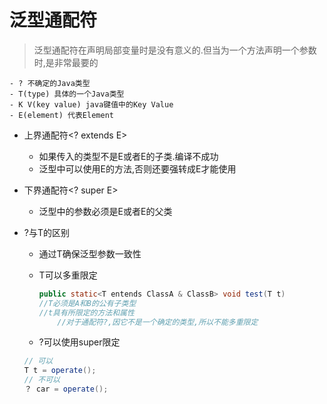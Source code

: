 # 泛型通配符

> 泛型通配符在声明局部变量时是没有意义的.但当为一个方法声明一个参数时,是非常最要的

```properties
- ? 不确定的Java类型
- T(type) 具体的一个Java类型
- K V(key value) java键值中的Key Value
- E(element) 代表Element
```

* 上界通配符<? extends E>

  * 如果传入的类型不是E或者E的子类.编译不成功
  * 泛型中可以使用E的方法,否则还要强转成E才能使用

* 下界通配符<? super E>

  * 泛型中的参数必须是E或者E的父类

* ?与T的区别

  * 通过T确保泛型参数一致性

  * T可以多重限定

    ```java
    public static<T entends ClassA & ClassB> void test(T t)
    //T必须是A和B的公有子类型
    //t具有所限定的方法和属性
        //对于通配符?,因它不是一个确定的类型,所以不能多重限定
    ```

  * ?可以使用super限定

  ```java
  // 可以
  T t = operate();
  // 不可以
  ？ car = operate();
  ```

  

